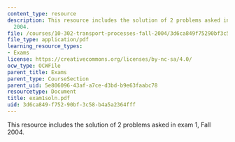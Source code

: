 ```yaml
---
content_type: resource
description: This resource includes the solution of 2 problems asked in exam 1, Fall
  2004.
file: /courses/10-302-transport-processes-fall-2004/3d6ca849f75290bf3c58b4a5a2364fff_exam1soln.pdf
file_type: application/pdf
learning_resource_types:
- Exams
license: https://creativecommons.org/licenses/by-nc-sa/4.0/
ocw_type: OCWFile
parent_title: Exams
parent_type: CourseSection
parent_uid: 5e806096-43af-a7ce-d3bd-b9e63faabc78
resourcetype: Document
title: exam1soln.pdf
uid: 3d6ca849-f752-90bf-3c58-b4a5a2364fff
---
```

This resource includes the solution of 2 problems asked in exam 1, Fall 2004.